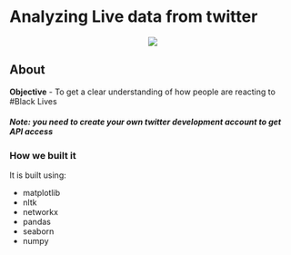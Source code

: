 # Analyzing Live data from twitter


<p align ="center">
 <img src="/assets/twitter-data.png">
</p>


## About

**Objective** - To get a clear understanding of how people are reacting to #Black Lives
##### Note: you need to create your own twitter development account to get API access


### How we built it
It is built using:
- matplotlib 
- nltk 
- networkx
- pandas
- seaborn
- numpy
